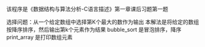 该程序是《数据结构与算法分析-C语言描述》第一章课后习题第一题

选择问题：从一个给定数组中选择第K个最大的数作为输出
本解法是将给定的数组按降序排序，然后输出第k个元素作为结果
bubble_sort 是冒泡排序，降序
print_array 是打印数组元素
